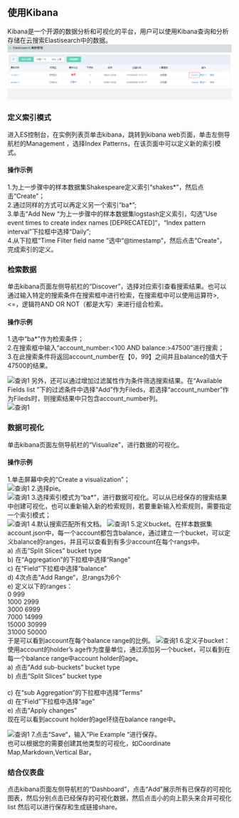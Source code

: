 ## 使用Kibana
Kibana是一个开源的数据分析和可视化的平台，用户可以使用Kibana查询和分析存储在云搜索Elastisearch中的数据。
![查询1](https://github.com/jdcloudcom/cn/blob/Elasticsearch/image/Internet-Middleware/JCS%20for%20Elasticsearch/kibana访问设置-01.png)

### 定义索引模式
进入ES控制台，在实例列表页单击kibana，跳转到kibana web页面，单击左侧导航栏的Management ，选择Index Patterns，在该页面中可以定义新的索引模式。</br>
#### 操作示例
1.为上一步骤中的样本数据集Shakespeare定义索引“shakes*”，然后点击“Create”；</br>
2.通过同样的方式可以再定义另一个索引“ba*”;</br>
3.单击“Add New “为上一步骤中的样本数据集logstash定义索引，勾选“Use event times to create index names [DEPRECATED]”，“Index pattern interval”下拉框中选择“Daily”;</br>
4.从下拉框“Time Filter field name ”选中“@timestamp”，然后点击”Create”，完成索引的定义。</br>
### 检索数据
单击kibana页面左侧导航栏的“Discover”，选择对应索引查看搜索结果。也可以通过输入特定的搜索条件在搜索框中进行检索，在搜索框中可以使用运算符>,<=，逻辑符AND OR NOT（都是大写）来进行组合检索。</br>
#### 操作示例
1.选中“ba*”作为检索条件；</br>
2.在搜索框中输入“account_number:<100 AND balance:>47500”进行搜索；</br>
3.在此搜索条件将返回account_number在【0，99】之间并且balance的值大于47500的结果。</br>

![查询1](https://github.com/jdcloudcom/cn/blob/Elasticsearch/image/Internet-Middleware/JCS%20for%20Elasticsearch/kibana_1.png)
另外，还可以通过增加过滤属性作为条件筛选搜索结果。在“Available Fields list ”下的过滤条件中选择“Add”作为Fileds，若选择“account_number”作为Fileds时，则搜索结果中只包含account_number列。</br>
![查询1](https://github.com/jdcloudcom/cn/blob/Elasticsearch/image/Internet-Middleware/JCS%20for%20Elasticsearch/kibana_2.png)
### 数据可视化
单击kibana页面左侧导航栏的“Visualize”，进行数据的可视化。
#### 操作示例
1.单击屏幕中央的“Create a visualization”；</br>
![查询1](https://github.com/jdcloudcom/cn/blob/Elasticsearch/image/Internet-Middleware/JCS%20for%20Elasticsearch/kibana_3.png)
2.选择pie。</br>
![查询1](https://github.com/jdcloudcom/cn/blob/Elasticsearch/image/Internet-Middleware/JCS%20for%20Elasticsearch/kibana_4.png)
3.选择索引模式为“ba*”，进行数据可视化。可以从已经保存的搜索结果中创建可视化，也可以重新输入新的检索规则，若要重新输入检索规则，需要指定一个索引模式；</br>
![查询1](https://github.com/jdcloudcom/cn/blob/Elasticsearch/image/Internet-Middleware/JCS%20for%20Elasticsearch/kibana_5.png)
4.默认搜索匹配所有文档。
![查询1](https://github.com/jdcloudcom/cn/blob/Elasticsearch/image/Internet-Middleware/JCS%20for%20Elasticsearch/kibana_6.png)
5.定义bucket。在样本数据集account.json中，每一个account都包含balance，通过建立一个bucket，可以定义balance的ranges，并且可以查看到有多少account在每个rangs中。</br>
a)	点击“Split Slices” bucket type</br>
b)	在“Aggregation”的下拉框中选择“Range”</br>
c)	在“Field”下拉框中选择“balance”</br>
d)	4次点击“Add Range“，总rangs为6个</br>
e)	定义以下的ranges：</br>
0             999</br>
1000         2999</br>
3000         6999</br>
7000        14999</br>
15000       30999</br>
31000       50000</br>
于是可以看到account在每个balance range的比例。
![查询1](https://github.com/jdcloudcom/cn/blob/Elasticsearch/image/Internet-Middleware/JCS%20for%20Elasticsearch/kibana_7.png)
6.定义子bucket：使用account的holder’s age作为度量单位，通过添加另一个bucket，可以看到在每一个balance range中account holder的age。</br>
a)	点击“Add sub-buckets” bucket type</br>
b)	点击“Split Slices” bucket type</br></br>
c)	在“sub Aggregation”的下拉框中选择“Terms”</br>
d)	在“Field”下拉框中选择“age”</br>
e)	点击“Apply changes”</br>
现在可以看到account holder的age环绕在balance range中。</br>

![查询1](https://github.com/jdcloudcom/cn/blob/Elasticsearch/image/Internet-Middleware/JCS%20for%20Elasticsearch/kibana_8.png)
7.点击“Save“，输入”Pie Example “进行保存。</br>
也可以根据您的需要创建其他类型的可视化，如Coordinate Map,Markdown,Vertical Bar。

### 结合仪表盘
点击kibana页面左侧导航栏的“Dashboard”，点击“Add”展示所有已保存的可视化图表，然后分别点击已经保存的可视化数据，然后点击小的向上箭头来合并可视化list
然后可以进行保存和生成链接share。
